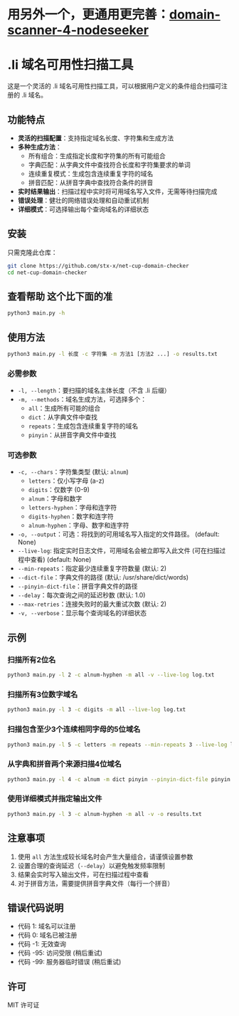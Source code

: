 # 用另外一个，更通用更完善：[domain-scanner-4-nodeseeker](https://github.com/stx-x/domain-scanner-4-nodeseeker)

# .li 域名可用性扫描工具

这是一个灵活的 .li 域名可用性扫描工具，可以根据用户定义的条件组合扫描可注册的 .li 域名。

## 功能特点

- **灵活的扫描配置**：支持指定域名长度、字符集和生成方法
- **多种生成方法**：
  - 所有组合：生成指定长度和字符集的所有可能组合
  - 字典匹配：从字典文件中查找符合长度和字符集要求的单词
  - 连续重复模式：生成包含连续重复字符的域名
  - 拼音匹配：从拼音字典中查找符合条件的拼音
- **实时结果输出**：扫描过程中实时将可用域名写入文件，无需等待扫描完成
- **错误处理**：健壮的网络错误处理和自动重试机制
- **详细模式**：可选择输出每个查询域名的详细状态

## 安装

只需克隆此仓库：

```bash
git clone https://github.com/stx-x/net-cup-domain-checker
cd net-cup-domain-checker
```
## 查看帮助 这个比下面的准

```bash
python3 main.py -h
```

## 使用方法

```bash
python3 main.py -l 长度 -c 字符集 -m 方法1 [方法2 ...] -o results.txt
```

### 必需参数

- `-l, --length`：要扫描的域名主体长度（不含 .li 后缀）
- `-m, --methods`：域名生成方法，可选择多个：
  - `all`：生成所有可能的组合
  - `dict`：从字典文件中查找
  - `repeats`：生成包含连续重复字符的域名
  - `pinyin`：从拼音字典文件中查找

### 可选参数

- `-c, --chars`：字符集类型 (默认: `alnum`)
  - `letters`：仅小写字母 (a-z)
  - `digits`：仅数字 (0-9)
  - `alnum`：字母和数字
  - `letters-hyphen`：字母和连字符
  - `digits-hyphen`：数字和连字符
  - `alnum-hyphen`：字母、数字和连字符
- `-o, --output`：可选：将找到的可用域名写入指定的文件路径。 (default: None)
- `--live-log`: 指定实时日志文件，可用域名会被立即写入此文件 (可在扫描过程中查看) (default: None)
- `--min-repeats`：指定最少连续重复字符数量 (默认: 2)
- `--dict-file`：字典文件的路径 (默认: /usr/share/dict/words)
- `--pinyin-dict-file`：拼音字典文件的路径
- `--delay`：每次查询之间的延迟秒数 (默认: 1.0)
- `--max-retries`：连接失败时的最大重试次数 (默认: 2)
- `-v, --verbose`：显示每个查询域名的详细状态

## 示例

### 扫描所有2位名
```bash
python3 main.py -l 2 -c alnum-hyphen -m all -v --live-log log.txt
```

### 扫描所有3位数字域名
```bash
python3 main.py -l 3 -c digits -m all --live-log log.txt
```

### 扫描包含至少3个连续相同字母的5位域名
```bash
python3 main.py -l 5 -c letters -m repeats --min-repeats 3 --live-log log.txt
```

### 从字典和拼音两个来源扫描4位域名
```bash
python3 main.py -l 4 -c alnum -m dict pinyin --pinyin-dict-file pinyin.txt --live-log log.txt
```

### 使用详细模式并指定输出文件
```bash
python3 main.py -l 3 -c alnum-hyphen -m all -v -o results.txt
```

## 注意事项

1. 使用 `all` 方法生成较长域名时会产生大量组合，请谨慎设置参数
2. 设置合理的查询延迟（`--delay`）以避免触发频率限制
3. 结果会实时写入输出文件，可在扫描过程中查看
4. 对于拼音方法，需要提供拼音字典文件（每行一个拼音）

## 错误代码说明

- 代码 1: 域名可以注册
- 代码 0: 域名已被注册
- 代码 -1: 无效查询
- 代码 -95: 访问受限 (稍后重试)
- 代码 -99: 服务器临时错误 (稍后重试)

## 许可

MIT 许可证
